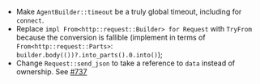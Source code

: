 - Make `AgentBuilder::timeout` be a truly global timeout, including for `connect`.
- Replace `impl From<http::request::Builder> for Request` with `TryFrom` because the conversion is fallible
  (implement in terms of `From<http::request::Parts>`: `builder.body(())?.into_parts().0.into()`);
- Change `Request::send_json` to take a reference to `data` instead of ownership. See [#737](https://github.com/algesten/ureq/issues/737)
